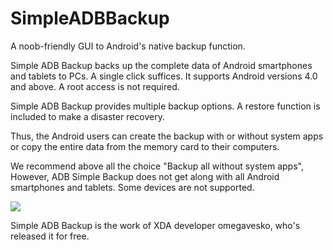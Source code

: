 # SimpleADBBackup
A noob-friendly GUI to Android's native backup function.

Simple ADB Backup backs up the complete data of Android smartphones and tablets to PCs. A single click suffices. 
It supports Android versions 4.0 and above. A root access is not required. 

Simple ADB Backup provides multiple backup options. 
A restore function is included to make a disaster recovery. 

Thus, the Android users can create the backup with or without system apps or copy the entire data from the memory card to their computers. 

We recommend above all the choice "Backup all without system apps", However, ADB Simple Backup does not get along with all Android smartphones and tablets. 
Some devices are not supported.

<img src="https://www.puntogeek.com/wp-content/uploads/2013/01/simple-adb-backup.jpg">


Simple ADB Backup is the work of XDA developer omegavesko, who's released it for free. 

